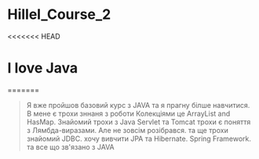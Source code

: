 # Hillel_Course_2
<<<<<<< HEAD
# I love Java
=======
> Я вже пройшов  базовий курс з JAVA
> та я прагну білше навчитися.
> В мене є трохи зннаня з роботи Колекціями це
> ArrayList and HasMap. Знайомий трохи з Java Servlet та Tomcat
>трохи є поняття з Лямбда-виразами. Але не зовсім розібрався.
 та ще трохи знайомий JDBC.
> хочу вивчити JPA та Hibernate. Spring Framework. та все що зв'язано з JAVA
